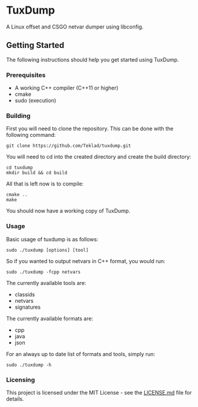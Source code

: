 # TuxDump
A Linux offset and CSGO netvar dumper using libconfig.

## Getting Started
The following instructions should help you get started using TuxDump.

### Prerequisites
* A working C++ compiler (C++11 or higher)
* cmake
* sudo (execution)

### Building
First you will need to clone the repository.  This can be done with the following command:
```
git clone https://github.com/Teklad/tuxdump.git
```

You will need to cd into the created directory and create the build directory:
```
cd tuxdump
mkdir build && cd build
```

All that is left now is to compile:
```
cmake ..
make
```

You should now have a working copy of TuxDump.

### Usage
Basic usage of tuxdump is as follows:
```
sudo ./tuxdump [options] [tool]
```

So if you wanted to output netvars in C++ format, you would run:
```
sudo ./tuxdump -fcpp netvars
```

The currently available tools are:
* classids
* netvars
* signatures

The currently available formats are:
* cpp
* java
* json

For an always up to date list of formats and tools, simply run:
```
sudo ./tuxdump -h
```

### Licensing
This project is licensed under the MIT License - see the [LICENSE.md](LICENSE) file for details.

